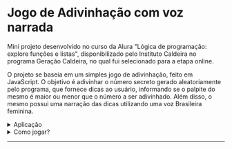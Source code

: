 # Jogo de Adivinhação com voz narrada

Mini projeto desenvolvido no curso da Alura "Lógica de programação: explore funções e listas", disponibilizado pelo Instituto Caldeira no programa Geração Caldeira, no qual fui selecionado para a etapa online.

O projeto se baseia em um simples jogo de adivinhação, feito em JavaScript. O objetivo é adivinhar o número secreto gerado aleatoriamente pelo programa, que fornece dicas ao usuário, informando se o palpite do mesmo é maior ou menor que o número a ser adivinhado.
Além disso, o mesmo possui uma narração das dicas utilizando uma voz Brasileira feminina.

<details>
  <summary>Aplicação</summary>
  
  - **Gerar número secreto**: O programa gera um número entre 1 e um valor máximo especificado.
  
  - **Palpites do usuário**: O usuário insere palpites até adivinhar o número secreto.
  
  - **Dicas interativas**: O programa fornece dicas visuais e auditivas se o palpite do usuário é maior ou menor que o número secreto.
  
  - **Contador de tentativas**: O programa contabiliza o número de tentativas até o jogador acertar o número secreto.
  
  - **Mensagem de vitória**: Exibe uma mensagem ao usuário quando ele acerta o número secreto, informando o número de tentativas utilizadas.

  - **Reiniciar jogo**: O usuário pode iniciar um novo jogo após acertar o número secreto.
</details>

<details>
  <summary>Como jogar?</summary>
  
  1. <a href="https://eduleandrors.github.io/Numero-Secreto/">**Clique aqui para acessar o jogo**.</a> 
  
  2. Uma mensagem de boas-vindas será exibida ao jogador.
 
  3. O usuário deve inserir palpites até adivinhar o número secreto.
  
  4. O jogo fornecerá feedback visual e auditivo sobre se o palpite é maior ou menor que o número secreto.
  
  5. Ao acertar o número, uma mensagem é exibida indicando a quantidade de tentativas necessárias.

  6. O usuário pode clicar no botão "Novo jogo" para iniciar uma nova partida.
</details>

---
